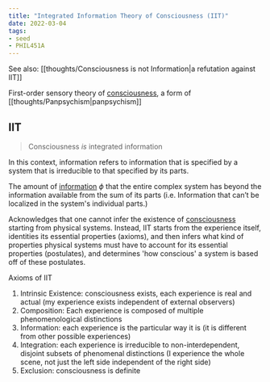 ```yaml
---
title: "Integrated Information Theory of Consciousness (IIT)"
date: 2022-03-04
tags:
- seed
- PHIL451A
---
```


See also: [[thoughts/Consciousness is not Information|a refutation against IIT]]

First-order sensory theory of [consciousness](thoughts/consciousness.md), a form of [[thoughts/Panpsychism|panpsychism]]

## IIT
> Consciousness *is* integrated information

In this context, information refers to information that is specified by a system that is irreducible to that specified by its parts.

The amount of [information](thoughts/information.md) $\phi$ that the entire complex system has beyond the information available from the sum of its parts (i.e. Information that can’t be localized in the system's individual parts.)

Acknowledges that one cannot infer the existence of [consciousness](thoughts/consciousness.md) starting from physical systems. Instead, IIT starts from the experience itself, identities its essential properties (axioms), and then infers what kind of properties physical systems must have to account for its essential properties (postulates), and determines 'how conscious' a system is based off of these postulates.

Axioms of IIT
1. Intrinsic Existence: consciousness exists, each experience is real and actual (my experience exists independent of external observers)
2. Composition: Each experience is composed of multiple phenomenological distinctions
3. Information: each experience is the particular way it is (it is different from other possible experiences)
4. Integration: each experience is irreducible to non-interdependent, disjoint subsets of phenomenal distinctions (I experience the whole scene, not just the left side independent of the right side)
5. Exclusion: consciousness is definite

 [^1]: This content is sourced from [Evan Thompson](https://evanthompson.me/)'s course materials for PHIL451A who retains the rights to this content